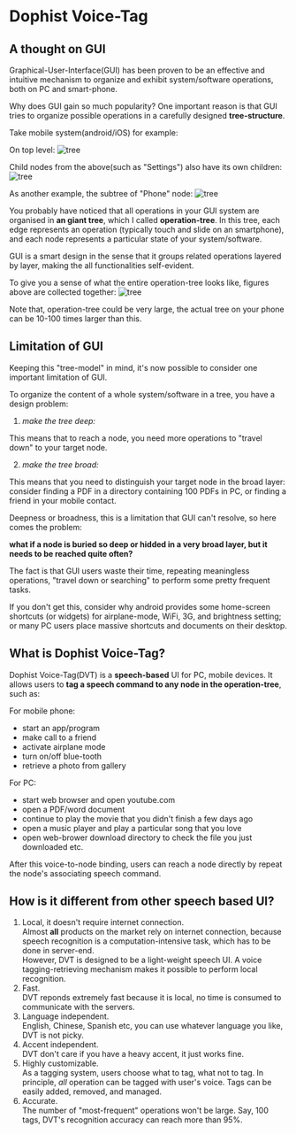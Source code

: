 Dophist Voice-Tag
===
A thought on GUI
---
Graphical-User-Interface(GUI) has been proven to be an effective and intuitive mechanism to organize and exhibit system/software operations, both on PC and smart-phone.

Why does GUI gain so much popularity?  One important reason is that GUI tries to organize possible operations in a carefully designed __tree-structure__.

Take mobile system(android/iOS) for example:

On top level:
![tree](https://raw.github.com/dophist/launcher/master/misc/toptree.png)


Child nodes from the above(such as "Settings") also have its own children:
![tree](https://raw.github.com/dophist/launcher/master/misc/midtree1.png)


As another example, the subtree of "Phone" node:
![tree](https://raw.github.com/dophist/launcher/master/misc/midtree2.png)

You probably have noticed that all operations in your GUI system are organised in __an giant tree__, which I called __operation-tree__.  In this tree, each edge represents an operation (typically touch and slide on an smartphone), and each node represents a particular state of your system/software.  

GUI is a smart design in the sense that it groups related operations layered by layer, making the all functionalities self-evident.  

To give you a sense of what the entire operation-tree looks like, figures above are collected together:
![tree](https://raw.github.com/dophist/launcher/master/misc/bigtree.png)

Note that, operation-tree could be very large, the actual tree on your phone can be 10-100 times larger than this.

Limitation of GUI
---
Keeping this "tree-model" in mind, it's now possible to consider one important limitation of GUI.

To organize the content of a whole system/software in a tree, you have a design problem:

1) _make the tree deep:_

This means that to reach a node, you need more operations to "travel down" to your target node.

2) _make the tree broad:_

This means that you need to distinguish your target node in the broad layer: consider finding a PDF in a directory containing 100 PDFs in PC, or finding a friend in your mobile contact.

Deepness or broadness, this is a limitation that GUI can't resolve, so here comes the problem:

__what if a node is buried so deep or hidded in a very broad layer, but it needs to be reached quite often?__

The fact is that GUI users waste their time, repeating meaningless operations, "travel down or searching" to perform some pretty frequent tasks.

If you don't get this, consider why android provides some home-screen shortcuts (or widgets) for airplane-mode, WiFi, 3G, and brightness setting; or many PC users place massive shortcuts and documents on their desktop.

What is Dophist Voice-Tag?
---
Dophist Voice-Tag(DVT) is a __speech-based__ UI for PC, mobile devices. It allows users to __tag a speech command to any node in the operation-tree__, such as:

For mobile phone:
* start an app/program
* make call to a friend
* activate airplane mode
* turn on/off blue-tooth
* retrieve a photo from gallery

For PC:
* start web browser and open youtube.com
* open a PDF/word document
* continue to play the movie that you didn't finish a few days ago
* open a music player and play a particular song that you love
* open web-brower download directory to check the file you just downloaded
etc.

After this voice-to-node binding, users can reach a node directly by repeat the node's associating speech command.

How is it different from other speech based UI?
---
1. Local, it doesn't require internet connection.  
    Almost __all__ products on the market rely on internet connection, because speech recognition is a computation-intensive task, which has to be done in server-end.  
    However, DVT is designed to be a light-weight speech UI.  A voice tagging-retrieving mechanism makes it possible to perform local recognition.
2. Fast.  
    DVT reponds extremely fast because it is local, no time is consumed to communicate with the servers.
3. Language independent.  
    English, Chinese, Spanish etc, you can use whatever language you like, DVT is not picky.
4. Accent independent.  
    DVT don't care if you have a heavy accent, it just works fine.
5. Highly customizable.  
    As a tagging system, users choose what to tag, what not to tag.  In principle, *all* operation can be tagged with user's voice.  Tags can be easily added, removed, and managed.
6. Accurate.  
    The number of "most-frequent" operations won't be large.  Say, 100 tags, DVT's recognition accuracy can reach more than 95%.
